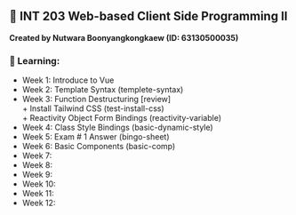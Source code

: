 ## 🍱 INT 203 Web-based Client Side Programming II 

**Created by Nutwara Boonyangkongkaew (ID: 63130500035)**

### 🍣 Learning: <br>
- Week 1: Introduce to Vue
- Week 2: Template Syntax (templete-syntax)
- Week 3: Function Destructuring [review] <br> 
          + Install Tailwind CSS (test-install-css) <br>
          + Reactivity Object Form Bindings (reactivity-variable) 
- Week 4: Class Style Bindings (basic-dynamic-style)
- Week 5: Exam # 1 Answer (bingo-sheet)
- Week 6: Basic Components (basic-comp)
- Week 7:
- Week 8:
- Week 9:
- Week 10:
- Week 11:
- Week 12:
